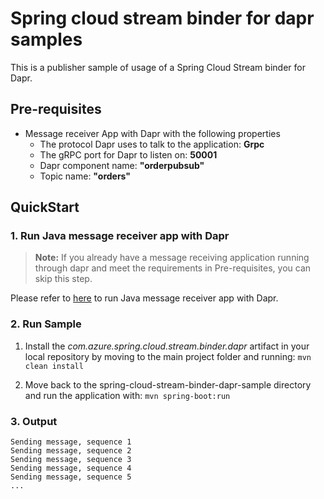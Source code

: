 # Spring cloud stream binder for dapr samples

This is a publisher sample of usage of a Spring Cloud Stream binder for Dapr.

## Pre-requisites

- Message receiver App with Dapr with the following properties
    - The protocol Dapr uses to talk to the application: **Grpc**
    - The gRPC port for Dapr to listen on: **50001**
    - Dapr component name: **"orderpubsub"**
    - Topic name: **"orders"**
## QuickStart

### 1. Run Java message receiver app with Dapr

> **Note:** If you already have a message receiving application running through dapr and meet the requirements in Pre-requisites, you can skip this step.

Please refer to [here](https://github.com/dapr/quickstarts/tree/master/pub_sub/java/sdk#run-java-message-subscriber-app-with-dapr)
to run Java message receiver app with Dapr.

### 2. Run Sample
1. Install the *com.azure.spring.cloud.stream.binder.dapr* artifact in your local repository by moving to the main project folder and running:
   `mvn clean install`

2. Move back to the spring-cloud-stream-binder-dapr-sample directory and run the application with: `mvn spring-boot:run`

### 3. Output

```
Sending message, sequence 1
Sending message, sequence 2
Sending message, sequence 3
Sending message, sequence 4
Sending message, sequence 5
...
```

